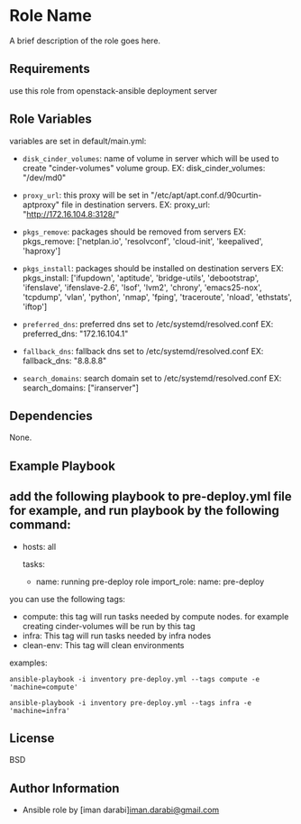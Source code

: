 Role Name
=========

A brief description of the role goes here.

Requirements
------------
use this role from openstack-ansible deployment server 

Role Variables
--------------
variables are set in default/main.yml: 
+ `disk_cinder_volumes`: name of volume in server which will be used to create "cinder-volumes" volume group.
  		EX: disk_cinder_volumes: "/dev/md0"

+ `proxy_url`: this proxy will be set in "/etc/apt/apt.conf.d/90curtin-aptproxy" file in destination servers.
  	       EX: proxy_url: "http://172.16.104.8:3128/"

+ `pkgs_remove`: packages should be removed from servers
  	       EX: pkgs_remove: ['netplan.io', 'resolvconf', 'cloud-init', 'keepalived', 'haproxy']

+ `pkgs_install`: packages should be installed on destination servers
  	       EX: pkgs_install: ['ifupdown', 'aptitude', 'bridge-utils', 'debootstrap', 'ifenslave', 'ifenslave-2.6', 'lsof', 'lvm2', 'chrony', 'emacs25-nox', 'tcpdump', 'vlan', 'python', 'nmap', 'fping', 'traceroute', 'nload', 'ethstats', 'iftop']

+ `preferred_dns`: preferred dns set to /etc/systemd/resolved.conf
  		   EX: preferred_dns: "172.16.104.1"
+ `fallback_dns`: fallback dns set to /etc/systemd/resolved.conf
  		  EX: fallback_dns: "8.8.8.8"
+ `search_domains`: search domain set to /etc/systemd/resolved.conf
  		  EX: search_domains: ["iranserver"]

Dependencies
------------
None.

Example Playbook
----------------
add the following playbook to pre-deploy.yml file for example, and run playbook by the following command: 
---
- hosts: all

  tasks:
    - name: running pre-deploy role 
      import_role:
        name: pre-deploy

you can use the following tags:
  - compute: this tag will run tasks needed by compute nodes. for example creating cinder-volumes will be run by this tag
  - infra: This tag will run tasks needed by infra nodes
  - clean-env: This tag will clean environments

examples:

```
ansible-playbook -i inventory pre-deploy.yml --tags compute -e 'machine=compute'
```

```
ansible-playbook -i inventory pre-deploy.yml --tags infra -e 'machine=infra'
```

License
-------
BSD

Author Information
------------------
+ Ansible role by [iman darabi]<iman.darabi@gmail.com>
